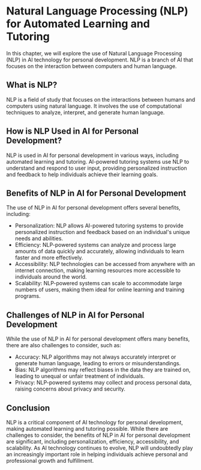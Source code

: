 Natural Language Processing (NLP) for Automated Learning and Tutoring
======================================================================================================================================

In this chapter, we will explore the use of Natural Language Processing (NLP) in AI technology for personal development. NLP is a branch of AI that focuses on the interaction between computers and human language.

What is NLP?
------------

NLP is a field of study that focuses on the interactions between humans and computers using natural language. It involves the use of computational techniques to analyze, interpret, and generate human language.

How is NLP Used in AI for Personal Development?
-----------------------------------------------

NLP is used in AI for personal development in various ways, including automated learning and tutoring. AI-powered tutoring systems use NLP to understand and respond to user input, providing personalized instruction and feedback to help individuals achieve their learning goals.

Benefits of NLP in AI for Personal Development
----------------------------------------------

The use of NLP in AI for personal development offers several benefits, including:

* Personalization: NLP allows AI-powered tutoring systems to provide personalized instruction and feedback based on an individual's unique needs and abilities.
* Efficiency: NLP-powered systems can analyze and process large amounts of data quickly and accurately, allowing individuals to learn faster and more effectively.
* Accessibility: NLP technologies can be accessed from anywhere with an internet connection, making learning resources more accessible to individuals around the world.
* Scalability: NLP-powered systems can scale to accommodate large numbers of users, making them ideal for online learning and training programs.

Challenges of NLP in AI for Personal Development
------------------------------------------------

While the use of NLP in AI for personal development offers many benefits, there are also challenges to consider, such as:

* Accuracy: NLP algorithms may not always accurately interpret or generate human language, leading to errors or misunderstandings.
* Bias: NLP algorithms may reflect biases in the data they are trained on, leading to unequal or unfair treatment of individuals.
* Privacy: NLP-powered systems may collect and process personal data, raising concerns about privacy and security.

Conclusion
----------

NLP is a critical component of AI technology for personal development, making automated learning and tutoring possible. While there are challenges to consider, the benefits of NLP in AI for personal development are significant, including personalization, efficiency, accessibility, and scalability. As AI technology continues to evolve, NLP will undoubtedly play an increasingly important role in helping individuals achieve personal and professional growth and fulfillment.
